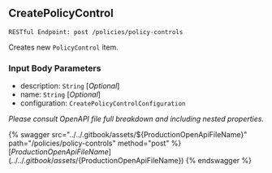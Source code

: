 
## CreatePolicyControl
`RESTful Endpoint: post /policies/policy-controls`

Creates new `PolicyControl` item. 



### Input Body Parameters
* description: `String` [_Optional_] 
* name: `String` [_Optional_] 
* configuration: `CreatePolicyControlConfiguration` 

_Please consult OpenAPI file full breakdown and including nested properties._


{% swagger src="../../.gitbook/assets/${ProductionOpenApiFileName}" path="/policies/policy-controls" method="post" %}
[${ProductionOpenApiFileName}](../../.gitbook/assets/${ProductionOpenApiFileName})
{% endswagger %}
